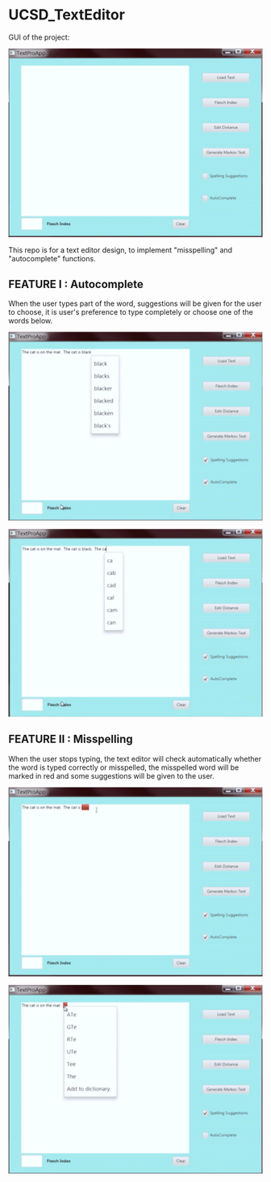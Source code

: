 # UCSD_TextEditor
GUI of the project:

![alt text](GUI2.png)

This repo is for a text editor design, to implement "misspelling" and "autocomplete" functions.

## FEATURE I : Autocomplete
When the user types part of the word, suggestions will be given for the user to choose, it is user's preference to type completely or choose one of the words below.

![alt text](autocomplete.png)


![alt text](advice.png)

## FEATURE II : Misspelling

When the user stops typing, the text editor will check automatically whether the word is typed correctly or misspelled, the misspelled word will be marked in red and some suggestions will be given to the user.

![alt text](misspell.png)


![alt text](hintMisspell.png)
